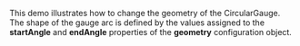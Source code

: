 This demo illustrates how to&nbsp;change the geometry of&nbsp;the CircularGauge. The shape of&nbsp;the gauge arc is&nbsp;defined by&nbsp;the values assigned to&nbsp;the **startAngle** and **endAngle** properties of&nbsp;the **geometry** configuration object.